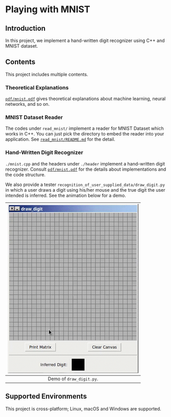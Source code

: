 # Playing with MNIST

<!-------------------------------------->

## Introduction

In this project, we implement a hand-written digit recognizer using C++ and MNIST dataset.

<!-------------------------------------->

## Contents

This project includes multiple contents.

### Theoretical Explanations

[`pdf/mnist.pdf`](pdf/mnist.pdf) gives theoretical explanations about machine learning, neural networks, and so on.

### MNIST Dataset Reader

The codes under `read_mnist/` implement a reader for MNIST Dataset which works in C++. You can just pick the directory to embed the reader into your application. See [`read_mnist/README.md`](read_mnist/README.md) for the detail.

### Hand-Written Digit Recognizer

`./mnist.cpp` and the headers under `./header` implement a hand-written digit recognizer. Consult [`pdf/mnist.pdf`](pdf/mnist.pdf) for the details about implementations and the code structure.

We also provide a tester `recognition_of_user_supplied_data/draw_digit.py` in which a user draws a digit using his/her mouse and the true digit the user intended is inferred. See the animation below for a demo.

| ![Demo of `draw_digit.py`.](recognition_of_user_supplied_data/demo/demo.gif) |
| :--: |
| Demo of `draw_digit.py`. |

<!-------------------------------------->

## Supported Environments

This project is cross-platform; Linux, macOS and Windows are supported.

<!-------------------------------------->

<!-- vim: set spell: -->


